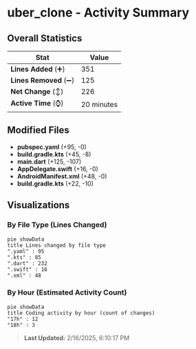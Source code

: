 # uber_clone - Activity Summary 

## Overall Statistics

| Stat                   | Value                                                             |
| ---------------------- | ----------------------------------------------------------------- |
| **Lines Added** (➕)   | 351                                          |
| **Lines Removed** (➖) | 125                                        |
| **Net Change** (↕)    | 226                |
| **Active Time** (⌚)   | 20 minutes |


## Modified Files
- **pubspec.yaml** (+95, -0)
- **build.gradle.kts** (+45, -8)
- **main.dart** (+125, -107)
- **AppDelegate.swift** (+16, -0)
- **AndroidManifest.xml** (+48, -0)
- **build.gradle.kts** (+22, -10)

## Visualizations

### By File Type (Lines Changed)

```mermaid
pie showData
title Lines changed by file type
".yaml" : 95
".kts" : 85
".dart" : 232
".swift" : 16
".xml" : 48
```

### By Hour (Estimated Activity Count)

```mermaid
pie showData
title Coding activity by hour (count of changes)
"17h" : 12
"18h" : 3
```


> **Last Updated:** 2/16/2025, 6:10:17 PM